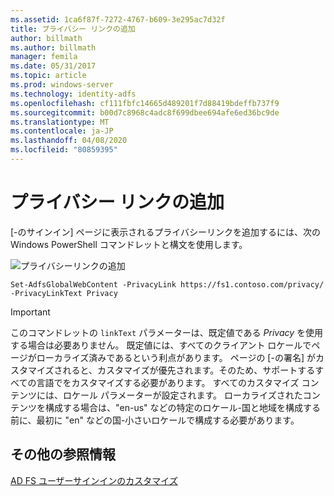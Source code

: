 ```yaml
---
ms.assetid: 1ca6f87f-7272-4767-b609-3e295ac7d32f
title: プライバシー リンクの追加
author: billmath
ms.author: billmath
manager: femila
ms.date: 05/31/2017
ms.topic: article
ms.prod: windows-server
ms.technology: identity-adfs
ms.openlocfilehash: cf111fbfc14665d489201f7d88419bdeffb737f9
ms.sourcegitcommit: b00d7c8968c4adc8f699dbee694afe6ed36bc9de
ms.translationtype: MT
ms.contentlocale: ja-JP
ms.lasthandoff: 04/08/2020
ms.locfileid: "80859395"
---
```

# <a name="add-privacy-link"></a>プライバシー リンクの追加 


[\-のサインイン] ページに表示されるプライバシーリンクを追加するには、次の Windows PowerShell コマンドレットと構文を使用します。  

![プライバシーリンクの追加](media/AD-FS-user-sign-in-customization/ADFS_Blue_Custom2.png) 
  
 
`Set-AdfsGlobalWebContent -PrivacyLink https://fs1.contoso.com/privacy/ -PrivacyLinkText Privacy`  
 
  
> [!IMPORTANT]  
> このコマンドレットの `linkText` パラメーターは、既定値である *Privacy* を使用する場合は必要ありません。 既定値には、すべてのクライアント ロケールでページがローカライズ済みであるという利点があります。 ページの [\-の署名] がカスタマイズされると、カスタマイズが優先されます。そのため、サポートするすべての言語でをカスタマイズする必要があります。 すべてのカスタマイズ コンテンツには、ロケール パラメーターが設定されます。 ローカライズされたコンテンツを構成する場合は、"en\-us" などの特定のロケール\-国と地域を構成する前に、最初に "en" などの国\-小さいロケールで構成する必要があります。  

## <a name="additional-references"></a>その他の参照情報 
[AD FS ユーザーサインインのカスタマイズ](AD-FS-user-sign-in-customization.md)  
